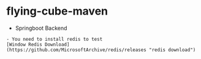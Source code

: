 # flying-cube-maven
- Springboot Backend
```
- You need to install redis to test
[Window Redis Download](https://github.com/MicrosoftArchive/redis/releases "redis download")
```


